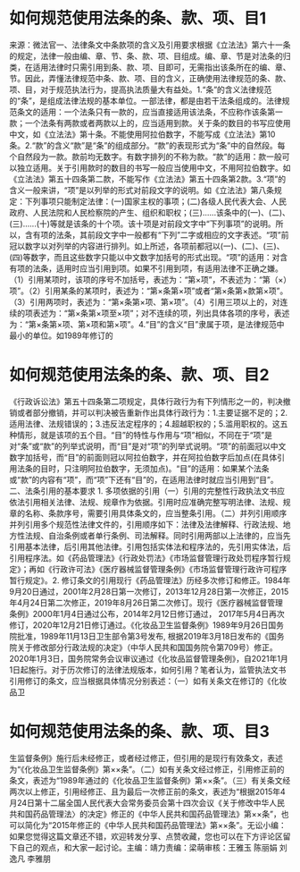# 如何规范使用法条的条、款、项、目1

来源：微法官一、法律条文中条款项的含义及引用要求根据《立法法》第六十一条的规定，法律一般由编、章、节、条、款、项、目组成。编、章、节是对法条的归类，在适用法律时只需引用到条、款、项、目即可，无需指出该条所在的编、章、节。因此，弄懂法律规范中条、款、项、目的含义，正确使用法律规范的条、款、项、目，对于规范执法行为，提高执法质量大有益处。1.“条”的含义法律规范的“条”，是组成法律法规的基本单位。一部法律，都是由若干法条组成的。法律规范条文的适用：一个法条只有一款的，应当直接适用该法条，不应称作该条第一款；一个法条有两款或者两款以上的，应当适用到款。关于条的数目的书写应使用中文，如《立法法》第十条。不能使用阿拉伯数字，不能写成《立法法》第10条。2.“款”的含义“款”是“条”的组成部分。“款”的表现形式为“条”中的自然段。每个自然段为一款。款前均无数字。有数字排列的不称为款。“款”的适用：款一般可以独立适用。关于引用款时的数目的书写一般应当使用中文，不用阿拉伯数字。如《立法法》第五十四条第二款，不能写作《立法法》第五十四条第2款。3.“项”的含义一般来讲，“项”是以列举的形式对前段文字的说明。如《立法法》第八条规定：下列事项只能制定法律：(一)国家主权的事项；(二)各级人民代表大会、人民政府、人民法院和人民检察院的产生、组织和职权；(三)......该条中的(一)、(二)、(三)......(十)等就是该条的十个项。该十项是对前段文字中“下列事项”的说明。所以，含有项的法条，其前段文字中一般都有“下列”二字或相应的文字表述。“项”前冠以数字以对列举的内容进行排列。如上所述，各项前都冠以(一)、(二)、(三)、(四)等数字，而且这些数字只能以中文数字加括号的形式出现。“项”的适用：对含有项的法条，适用时应当引用到项。如果不引用到项，有适用法律不正确之嫌。（1）引用某项时，该项的序号不加括号，表述为：“第×项”，不表述为：“第（×）项”。（2）引用某条的某项时，表述为：“第×条第×项”或者“第×条第×款第×项”。（3）引用两项时，表述为：“第×条第×项、第×项”。（4）引用三项以上的，对连续的项表述为：“第×条第×项至×项”；对不连续的项，列出具体各项的序号，表述为：“第×条第×项、第×项和第×项”。4.“目”的含义“目”隶属于项，是法律规范中最小的单位。如1989年修订的

# 如何规范使用法条的条、款、项、目2

《行政诉讼法》第五十四条第二项规定，具体行政行为有下列情形之一的，判决撤销或者部分撤销，并可以判决被告重新作出具体行政行为：1.主要证据不足的；2.适用法律、法规错误的；3.违反法定程序的；4.超越职权的；5.滥用职权的。这五种情形，就是该项的五个目。“目”的特性与作用与“项”相似，不同在于“项”是对“条”或“款”的列举式说明，而“目”是对“项”的列举式说明。“项”的前面冠以中文数字加括号，而“目”的前面则冠以阿拉伯数字，并在阿拉伯数字后加点(在具体引用法条的目时，只注明阿拉伯数字，无须加点)。“目”的适用：如果某个法条或“款”的内容有“项”，而“项”下还有“目”的，在适用法律时就应当引用到“目”。二、法条引用的基本要求 1. 多项依据的引用（一）引用的完整性行政执法文书应依法引用相关法律、法规、规章作为依据。引用时应准确完整写明法律、法规、规章的名称、条款序号，需要引用具体条文的，应当整条引用。（二）并列引用顺序并列引用多个规范性法律文件的，引用顺序如下：法律及法律解释、行政法规、地方性法规、自治条例或者单行条例、司法解释。同时引用两部以上法律的，应当先引用基本法律，后引用其他法律。引用包括实体法和程序法的，先引用实体法，后引用程序法。如《药品管理法》《行政处罚法》《市场监督管理行政处罚程序暂行规定》；再如《行政许可法》《医疗器械监督管理条例》《市场监督管理行政许可程序暂行规定》。2. 修订条文的引用现行《药品管理法》历经多次修订和修正。1984年9月20日通过，2001年2月28日第一次修订，2013年12月28日第一次修正，2015年4月24日第二次修正，2019年8月26日第二次修订。现行《医疗器械监督管理条例》2000年1月4日通过公布，2014年2月12日修订通过， 2017年5月4日再次修订，2020年12月21日修订通过。《化妆品卫生监督条例》1989年9月26日国务院批准，1989年11月13日卫生部令第3号发布, 根据2019年3月18日发布的《国务院关于修改部分行政法规的决定》（中华人民共和国国务院令第709号）修正。2020年1月3日，国务院常务会议审议通过《化妆品监督管理条例》，自2021年1月1日起施行。对于历次修订的法律法规版本，如何引用？笔者认为，监管执法文书引用修订的条文，应当根据具体情况分别表述：（一）如有关条文在修订的《化妆品卫

# 如何规范使用法条的条、款、项、目3

生监督条例》施行后未经修正，或者经过修正，但引用的是现行有效条文，表述为“《化妆品卫生监督条例》第××条”。（二）如有关条文经过修正，引用修正前的条文，表述为“1989年通过的《化妆品卫生监督条例》第××条”。（三）有关条文经两次以上修正，引用经修正、且为最后一次修正前的条文，表述为“根据2015年4月24日第十二届全国人民代表大会常务委员会第十四次会议《关于修改中华人民共和国药品管理法〉的决定》修正的《中华人民共和国药品管理法》第××条”，也可以简化为“2015年修正的《中华人民共和国药品管理法》第××条”。无讼小编：如果您觉得这篇文章还不错，欢迎转发分享、点赞收藏，您也可以在下方评论区留下自己的观点，和大家一起讨论。主编：靖力责编：梁萌审核：王雅玉 陈丽娟 刘逸凡 李雅朋

